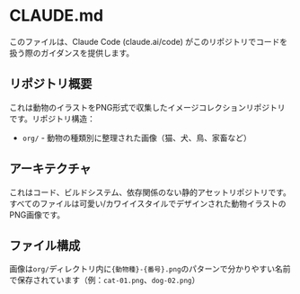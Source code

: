 # CLAUDE.md

このファイルは、Claude Code (claude.ai/code) がこのリポジトリでコードを扱う際のガイダンスを提供します。

## リポジトリ概要

これは動物のイラストをPNG形式で収集したイメージコレクションリポジトリです。リポジトリ構造：

- `org/` - 動物の種類別に整理された画像（猫、犬、鳥、家畜など）

## アーキテクチャ

これはコード、ビルドシステム、依存関係のない静的アセットリポジトリです。すべてのファイルは可愛い/カワイイスタイルでデザインされた動物イラストのPNG画像です。

## ファイル構成

画像は`org/`ディレクトリ内に`{動物種}-{番号}.png`のパターンで分かりやすい名前で保存されています（例：`cat-01.png`、`dog-02.png`）